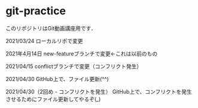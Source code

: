 # git-practice
このリポジトリはGit動画講座用です．

2021/03/24
ローカルリポで変更

2021年4月14日
new-featureブランチで変更←これは以前のもの

2021/04/15
conflictブランチで変更（コンフリクト発生）

2021/04/30
GitHub上で、ファイル更新(^^)

2021/04/30（2回め - コンフリクトを発生）
GitHub上で、コンフリクトを発生させるためにファイル更新してやるぞ(*_*)
